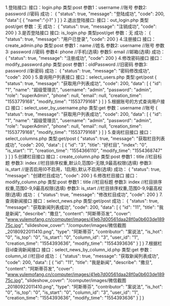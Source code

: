 1.登陆接口:
	接口：login.php
	类型:post
	参数1：username  //账号
	参数2: password  //密码
	成功：
	{
    	"status": true,
    	"message": "登陆成功",
    	"code": 200,
    	"data":[
    		{
    			"name":"小1"
    		}
    	]
	}
2.退出登陆接口:
	接口：out_login.php
	类型post/get
	参数：无
	成功：
	{
    	"status": true,
    	"message": "注销成功",
    	"code": 200
	}
3.是否登陆接口
	接口: is_login.php
	类型post/get
	参数：无
	成功：
	{
    	"status": true,
    	"message": "用户已登录",
    	"code": 200
	}
4.注册接口
	接口：create_admin.php
	类型:post
	参数1：name  //姓名
	参数2: username  //账号
	参数3: password      //密码
	参数4: phone      //手机(选填)
	参数5: email      //邮箱(选填)
	成功：
	{
    	"status": true,
    	"message": "注册成功",
    	"code": 200
	}
4.修改密码接口
	接口：modify_password.php
	类型:post
	参数1：oldPassword  //旧密码
	参数3: password      //新密码
	成功：
	{
    	"status": true,
    	"message": "密码修改成功",
    	"code": 200
	}
5.查询用户列表接口
	接口：select_users.php
	类型:get/post
	{
    	"status": true,
    	"message": "获取用户列表成功",
    	"code": 200,
    	"data": [
        	{
        	    "id": "1",
        	    "name": "超级管理员",
        	    "username": "admin",
        	    "password": "admin",
            	"role": "superAdmin",
            	"phone": null,
            	"email": null,
            	"creation_time": "1553779168",
            	"modify_time": "1553779168"
        	}
    	]
	}
5.根据账号的方式查询用户接口
	接口：select_user_by_username.php
	类型:get
	参数：username  //账号
	{
    	"status": true,
    	"message": "获取用户列表成功",
    	"code": 200,
    	"data": [
        	{
        	    "id": "1",
        	    "name": "超级管理员",
        	    "username": "admin",
        	    "password": "admin",
            	"role": "superAdmin",
            	"phone": null,
            	"email": null,
            	"creation_time": "1553779168",
            	"modify_time": "1553779168"
        	}
    	]
	}
5.查询栏目接口
	接口：select_columns.php
	类型:get/post
	{
    	"status": true,
    	"message": "获取栏目列表成功",
    	"code": 200,
    	"data": [
        	{
            	"id": "3",
            	"title": "好栏目",
            	"index": "0",
            	"is_start": "1",
            	"creation_time": "1554366110",
            	"modify_time": "1554368747"
        	}
    	]
	}
5.创建栏目接口
	接口：create_column.php
	类型:post
	参数1：title  //栏目标题
	参数3: index      //栏目排序权重,默认0,范围0-无限,9最高权限(选填)
	参数3: is_start      //是否启用(0不启用，1启用),默认不启用(选填)
	成功：
	{
    	"status": true,
    	"message": "创建栏目成功",
    	"code": 200
	}
6.修改栏目接口
	接口：modify_column.php
	类型:post
	参数1：title  //栏目标题
	参数3: index      //栏目排序权重,范围0-9,9最高权限(选填)
	参数3: is_start      //栏目排序权重,范围0-9,9最高权限(选填)
	成功：
	{
    	"status": true,
    	"message": "修改栏目成功",
    	"code": 200
	}
7.查询新闻接口
	接口：select_news.php
	类型:get/post
	成功：
	{
    	"status": true,
    	"message": "获取新闻列表成功",
    	"code": 200,
    	"data": [
        	{
            	"id": "11",
            	"title": "我是新闻",
            	"describe": "撒旦",
            	"content": "阿斯蒂芬发",
            	"cover": "www.yulemofang.cn/computer/images/41eb7d00561daa28f0a0b603de18975c.jpg",
            	"slideshow_cover": "/computer/images/微信截图_20180922011410.png",
            	"type": "阿斯蒂芬",
            	"contributor": "案说法",
            	"is_hot": "0",
            	"is_top": "0",
            	"is_start": "0",
            	"column_id": "3",
            	"user_id": "1",
            	"creation_time": "1554393636",
            	"modify_time": "1554393636"
        	}
    	]
	}
7.根据栏目id查询新闻接口
	接口：select_news_by_column_id.php
	类型:get
	参数：column_id  //栏目id
	成功：
	{
    	"status": true,
    	"message": "获取新闻列表成功",
    	"code": 200,
    	"data": [
        	{
            	"id": "11",
            	"title": "我是新闻",
            	"describe": "撒旦",
            	"content": "阿斯蒂芬发",
            	"cover": "www.yulemofang.cn/computer/images/41eb7d00561daa28f0a0b603de18975c.jpg",
            	"slideshow_cover": "/computer/images/微信截图_20180922011410.png",
            	"type": "阿斯蒂芬",
            	"contributor": "案说法",
            	"is_hot": "0",
            	"is_top": "0",
            	"is_start": "0",
            	"column_id": "3",
            	"user_id": "1",
            	"creation_time": "1554393636",
            	"modify_time": "1554393636"
        	}
    	]
	}